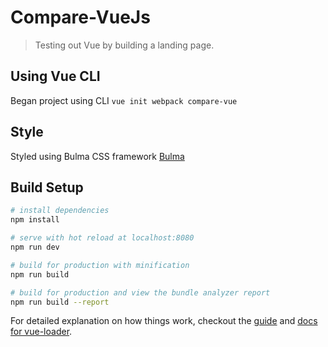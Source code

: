 # Compare-VueJs

> Testing out Vue by building a landing page.

## Using Vue CLI
Began project using CLI `vue init webpack compare-vue`

## Style
Styled using Bulma CSS framework
[Bulma](http://bulma.io/)


## Build Setup

``` bash
# install dependencies
npm install

# serve with hot reload at localhost:8080
npm run dev

# build for production with minification
npm run build

# build for production and view the bundle analyzer report
npm run build --report
```

For detailed explanation on how things work, checkout the [guide](http://vuejs-templates.github.io/webpack/) and [docs for vue-loader](http://vuejs.github.io/vue-loader).
